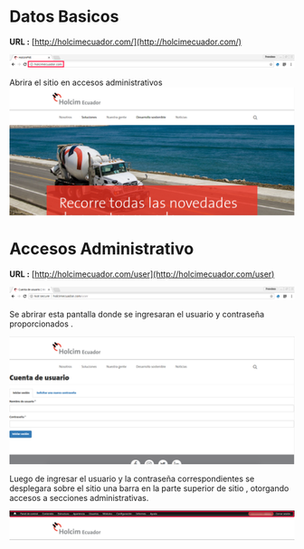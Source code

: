 # Datos Basicos 

**URL :** [http://holcimecuador.com/](http://holcimecuador.com/)

![](/assets/DeepinScreenshot_select-area_20170925175050.png)

Abrira el sitio en accesos administrativos![](/assets/DeepinScreenshot_select-area_20170925175527.png)

# Accesos Administrativo

**URL :** [http://holcimecuador.com/user](http://holcimecuador.com/user)

![](/assets/DeepinScreenshot_select-area_20170925175847.png)

Se abrirar esta pantalla donde se ingresaran el usuario y contraseña proporcionados .

![](/assets/DeepinScreenshot_select-area_20170925175951.png)

Luego de ingresar el usuario y la contraseña correspondientes se desplegara sobre el sitio una barra en la parte superior de sitio , otorgando accesos a secciones administrativas.

![](/assets/DeepinScreenshot_select-area_20170925180545.png)


